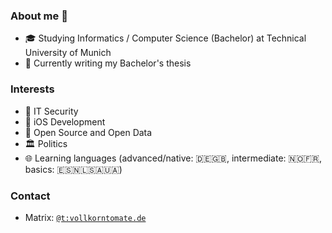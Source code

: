 ### About me 🍅

- 🎓 Studying Informatics / Computer Science (Bachelor) at Technical University of Munich
- 📝 Currently writing my Bachelor's thesis



### Interests

- 🔐 IT Security
- 📱 iOS Development
- 📖 Open Source and Open Data
- 🏛 Politics
- 🌐 Learning languages (advanced/native: 🇩🇪🇬🇧, intermediate: 🇳🇴🇫🇷, basics: 🇪🇸🇳🇱🇸🇦🇺🇦)



### Contact
- Matrix: [`@t:vollkorntomate.de`](https://matrix.to/#/@t:vollkorntomate.de)
